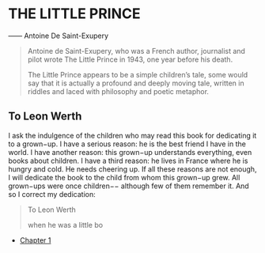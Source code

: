 # THE LITTLE PRINCE 

—— Antoine De Saint-Exupery 

> Antoine de Saint-Exupery, who was a French author, journalist and pilot wrote The Little Prince in 1943, one year before his death. 
>
> The Little Prince appears to be a simple children’s tale, some would say that it is actually a profound and deeply moving tale, written in riddles and laced with philosophy and poetic metaphor. 

## To Leon Werth

I ask the indulgence of the children who may read this book for dedicating it to a grown−up. I have a serious reason: he is the best friend I have in the world. I have another reason: this grown−up understands everything, even books about children. I have a third reason: he lives in France where he is hungry and cold. He needs cheering up. If all these reasons are not enough, I will dedicate the book to the child from whom this grown−up grew. All grown−ups were once children−− although few of them remember it. And so I correct my dedication:

>To Leon Werth
>
>when he was a little bo

- [Chapter 1](./01.md)
